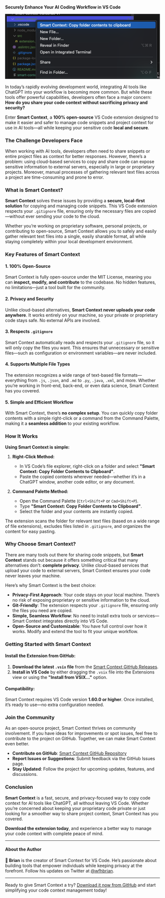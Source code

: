 **Securely Enhance Your AI Coding Workflow in VS Code**

![](https://github.com/brianpetro/smart-context-vscode/raw/main/assets/smart-context-vscode-menu.png)

In today’s rapidly evolving development world, integrating AI tools like ChatGPT into your workflow is becoming more common. But while these tools offer powerful capabilities, developers often face a major concern: **How do you share your code context without sacrificing privacy and security?**

Enter **Smart Context**, a **100% open-source** VS Code extension designed to make it easier and safer to manage code snippets and project context for use in AI tools—all while keeping your sensitive code **local and secure**.

### The Challenge Developers Face

When working with AI tools, developers often need to share snippets or entire project files as context for better responses. However, there’s a problem: using cloud-based services to copy and share code can expose sensitive information to external servers, especially in large or proprietary projects. Moreover, manual processes of gathering relevant text files across a project are time-consuming and prone to error.

### What is Smart Context?

**Smart Context** solves these issues by providing a **secure, local-first solution** for copying and managing code snippets. This VS Code extension respects your `.gitignore` file, ensuring only the necessary files are copied—without ever sending your code to the cloud.

Whether you’re working on proprietary software, personal projects, or contributing to open-source, Smart Context allows you to safely and easily gather relevant text files into a single, easily sharable format, all while staying completely within your local development environment.

### Key Features of Smart Context

#### **1. 100% Open-Source**

Smart Context is fully open-source under the MIT License, meaning you can **inspect, modify, and contribute** to the codebase. No hidden features, no limitations—just a tool built for the community.

#### **2. Privacy and Security**

Unlike cloud-based alternatives, **Smart Context never uploads your code anywhere**. It works entirely on your machine, so your private or proprietary code stays safe. No external APIs are involved.

#### **3. Respects `.gitignore`**

Smart Context automatically reads and respects your `.gitignore` file, so it will only copy the files you want. This ensures that unnecessary or sensitive files—such as configuration or environment variables—are never included.

#### **4. Supports Multiple File Types**

The extension recognizes a wide range of text-based file formats—everything from `.js`, `.json`, and `.md` to `.py`, `.java`, `.xml`, and more. Whether you’re working in front-end, back-end, or even data science, Smart Context has you covered.

#### **5. Simple and Efficient Workflow**

With Smart Context, there’s **no complex setup**. You can quickly copy folder contents with a simple right-click or a command from the Command Palette, making it a **seamless addition** to your existing workflow.

### How It Works

**Using Smart Context is simple:**

1. **Right-Click Method:**
    - In VS Code’s file explorer, right-click on a folder and select **"Smart Context: Copy Folder Contents to Clipboard"**.
    - Paste the copied contents wherever needed—whether it’s in a ChatGPT window, another code editor, or any document.
    
2. **Command Palette Method:**
    - Open the Command Palette (`Ctrl+Shift+P` or `Cmd+Shift+P`).
    - Type **"Smart Context: Copy Folder Contents to Clipboard"**.
    - Select the folder and your contents are instantly copied.

The extension scans the folder for relevant text files (based on a wide range of file extensions), excludes files listed in `.gitignore`, and organizes the content for easy pasting.

### Why Choose Smart Context?

There are many tools out there for sharing code snippets, but **Smart Context** stands out because it offers something critical that many alternatives don’t: **complete privacy**. Unlike cloud-based services that upload your code to external servers, Smart Context ensures your code never leaves your machine.

Here’s why Smart Context is the best choice:

- **Privacy-First Approach**: Your code stays on your local machine. There’s no risk of exposing proprietary or sensitive information to the cloud.
- **Git-Friendly**: The extension respects your `.gitignore` file, ensuring only the files you need are copied.
- **Simple, Seamless Workflow**: No need to install extra tools or services—Smart Context integrates directly into VS Code.
- **Open-Source and Customizable**: You have full control over how it works. Modify and extend the tool to fit your unique workflow.

### Getting Started with Smart Context

#### **Install the Extension from GitHub:**

1. **Download the latest `.vsix` file** from the [Smart Context GitHub Releases](https://github.com/brianpetro/smart-context-vscode/releases).
2. **Install in VS Code** by either dragging the `.vsix` file into the Extensions view or using the **"Install from VSIX..."** option.

#### **Compatibility:**

Smart Context requires VS Code version **1.60.0 or higher**. Once installed, it’s ready to use—no extra configuration needed.

### Join the Community

As an open-source project, Smart Context thrives on community involvement. If you have ideas for improvements or spot issues, feel free to contribute to the project on GitHub. Together, we can make Smart Context even better.

- **Contribute on GitHub**: [Smart Context GitHub Repository](https://github.com/brianpetro/smart-context-vscode)
- **Report Issues or Suggestions**: Submit feedback via the GitHub Issues page.
- **Stay Updated**: Follow the project for upcoming updates, features, and discussions.


### Conclusion

**Smart Context** is a fast, secure, and privacy-focused way to copy code context for AI tools like ChatGPT, all without leaving VS Code. Whether you’re concerned about keeping your proprietary code private or just looking for a smoother way to share project context, Smart Context has you covered.

**Download the extension today**, and experience a better way to manage your code context with complete peace of mind.

---

#### **About the Author**

**🌴 Brian** is the creator of Smart Context for VS Code. He’s passionate about building tools that empower individuals while keeping privacy at the forefront. Follow his updates on Twitter at [@wfhbrian](https://x.com/wfhbrian).

---

Ready to give Smart Context a try? [Download it now from GitHub](https://github.com/brianpetro/smart-context-vscode) and start simplifying your code context management today!